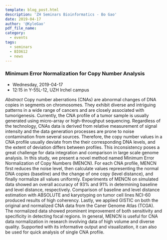 ```yaml
---
template: blog_post.html
description: 'ZH Seminars Bioinformatics - Bo Gao'
date: 2019-04-17
author: '@KyleGao'
pdf_file_name:
category:
  - events
tags:
  - seminars
  - BIO612
  - news
---
```


### Minimum Error Normalization for Copy Number Analysis

* Wednesday, 2019-04-17
* 12:15 in Y-55L-12, UZH Irchel campus

<!--more-->

*Abstract* Copy number aberrations (CNAs) are abnormal changes of DNA copies in segments on chromosomes. They exhibit diverse and intriguing patterns in a wide range of cancers and are closely associated with tumorigenesis. Currently, the CNA profile of a tumor sample is usually generated using micro-array or high-throughput sequencing. Regardless of the technology, CNAs data is derived from relative measurement of signal intensity and the data generation processes are prone to noise contamination from several sources. Therefore, the copy number values in a CNA profile usually deviate from the their corresponding DNA levels, and the extent of deviation differs between profiles. This inconsistency poses a great challenge for data integration and comparison in large scale genome analysis. In this study, we present a novel method named Minimum Error Normalization of Copy Numbers (MENCN). For each CNA profile, MENCN first reduces the noise level, then calculate values representing the normal DNA copies (baseline) and the change of one copy (level distance), and finally normalize all values uniformly. Experiments of MENCN on simulated data showed an overall accuracy of 93% and 91% in determining baseline and level distance, respectively. Comparison of baseline and level distance estimation with ABSOLUTE and karyotyping on tumor cell lines NCI-60 produced results of high coherency. Lastly, we applied GISTIC on both the original and normalized CNA data from the Caner Genome Atlas (TCGA). The normalized data showed prominent improvement of both sensitivity and specificity in detecting focal regions. In general, MENCN is useful for CNA data normalization in research involving data of high volume and diverse quality. Supported with its informative output and visualization, it can also be used for quick analysis of single CNA profile.
